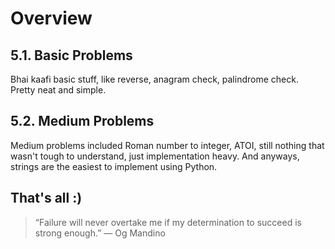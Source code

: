 # Overview

## 5.1. Basic Problems

Bhai kaafi basic stuff, like reverse, anagram check, palindrome check. Pretty neat and simple.

## 5.2. Medium Problems

Medium problems included Roman number to integer, ATOI, still nothing that wasn't tough to understand, just implementation heavy. And anyways, strings are the easiest to implement using Python.

## That's all :)

> “Failure will never overtake me if my determination to succeed is strong enough.” — Og Mandino
